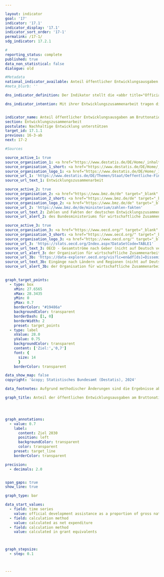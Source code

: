 ```yaml
---

layout: indicator        
goal: '17'        
indicator: '17.1'        
indicator_display: '17.1'        
indicator_sort_order: '17-1'        
permalink: /17-1/        
sdg_indicator: 17.2.1        

#
reporting_status: complete        
published: true        
data_non_statistical: false        
dialogue: old

#Metadata        
national_indicator_available: Anteil öffentlicher Entwicklungsausgaben am Bruttonationaleinkommen        
#meta_blurb: ''

dns_indicator_definition: Der Indikator stellt die <abbr title="Official development assistance (Öffentliche Entwicklungsausgaben)" tabindex="0">ODA</abbr>-Quote dar. Diese umfasst den Anteil der öffentlichen Entwicklungsausgaben (Official Development Assistance, <abbr title="Official development assistance (Öffentliche Entwicklungsausgaben)" tabindex="0">ODA</abbr>) im Verhältnis zum Bruttonationaleinkommen (<abbr title="Bruttonationaleinkommen" tabindex="0">BNE</abbr>). Seit 2018&nbsp;erfolgt die Berechnung nach der Zuschussäquivalent-Methode.        

dns_indicator_intention: Mit ihrer Entwicklungszusammenarbeit tragen die Geber dazu bei, die weltweite Armut zu mindern, humanitäre Notlagen zu lindern, den Frieden zu sichern, Demokratie zu verwirklichen sowie die Globalisierung gerecht zu gestalten und die Umwelt zu schützen. Um dieser Verantwortung gerecht zu werden, bekennt sich die Bundesregierung zum ursprünglich 1970&nbsp;von der Generalversammlung der Vereinten Nationen (<abbr title="Vereinte Nationen" tabindex="0">VN</abbr>) festgelegten Ziel, den Anteil der öffentlichen Entwicklungsausgaben (Official Development Assistance, <abbr title="Official development assistance (Öffentliche Entwicklungsausgaben)" tabindex="0">ODA</abbr>) am Bruttonationaleinkommen (<abbr title="Bruttonationaleinkommen" tabindex="0">BNE</abbr>) (<abbr title="Official development assistance (Öffentliche Entwicklungsausgaben)" tabindex="0">ODA</abbr>-Quote) auf 0,7&nbsp;% zu steigern. Zielsetzung des Indikators in der Deutschen Nachhaltigkeitsstrategie ist, dieses Ziel für Deutschland spätestens bis zum Jahr 2030&nbsp;zu erreichen.


indicator_name: Anteil öffentlicher Entwicklungsausgaben am Bruttonationaleinkommen        
section: Entwicklungszusammenarbeit        
postulate: Nachhaltige Entwicklung unterstützen        
target_id: 17.1.1        
previous: 16-3-ab        
next: 17-2        

#Sources        

source_active_1: true
source_organisation_1: <a href="https://www.destatis.de/DE/Home/_inhalt.html" target="_blank">Statistisches Bundesamt</a>
source_organisation_1_short: <a href="https://www.destatis.de/DE/Home/_inhalt.html" target="_blank">Statistisches Bundesamt</a>
source_organisation_logo_1: <a href="https://www.destatis.de/DE/Home/_inhalt.html" target="_blank"><img src="https://dnsTestEnvironment.github.io/dns-indicators/public/OrgImgDe/destatis.png" alt="Statistisches Bundesamt" title=" Klicken Sie hier um zur Homepage der Organisation Statistisches Bundesamt zu gelangen." style="height:60px; width:148px; border:transparent"/></a>
source_url_1: 'https://www.destatis.de/DE/Themen/Staat/Oeffentliche-Finanzen/Entwicklungszusammenarbeit/_inhalt.html'
source_url_text_1: Entwicklungszusammenarbeit

source_active_2: true
source_organisation_2: <a href="https://www.bmz.de/de" target="_blank" onclick="return confirm_alert('des Bundesministeriums für wirtschaftliche Zusammenarbeit und Entwicklung', 'De')">Bundesministerium für wirtschaftliche Zusammenarbeit und Entwicklung</a>
source_organisation_2_short: <a href="https://www.bmz.de/de" target="_blank" onclick="return confirm_alert('des Bundesministeriums für wirtschaftliche Zusammenarbeit und Entwicklung', 'De')">Bundesministerium für wirtschaftliche Zusammenarbeit und Entwicklung</a>
source_organisation_logo_2: <a href="https://www.bmz.de/de" target="_blank" onclick="return confirm_alert('des Bundesministeriums für wirtschaftliche Zusammenarbeit und Entwicklung', 'De')"><img src="https://dnsTestEnvironment.github.io/dns-indicators/public/OrgImgDe/bmz.png" alt="Bundesministerium für wirtschaftliche Zusammenarbeit und Entwicklung" title=" Klicken Sie hier um zur Homepage der Organisation Bundesministerium für wirtschaftliche Zusammenarbeit und Entwicklung zu gelangen." style="height:60px; width:148px; border:transparent"/></a>
source_url_2: 'https://www.bmz.de/de/ministerium/zahlen-fakten'
source_url_text_2: Zahlen und Fakten der deutschen Entwicklungszusammenarbeit
source_url_alert_2: des Bundesministeriums für wirtschaftliche Zusammenarbeit und Entwicklung

source_active_3: true
source_organisation_3: <a href="https://www.oecd.org/" target="_blank" onclick="return confirm_alert('der Organisation für wirtschaftliche Zusammenarbeit und Entwicklung', 'De')">Organisation für wirtschaftliche Zusammenarbeit und Entwicklung</a>
source_organisation_3_short: <a href="https://www.oecd.org/" target="_blank" onclick="return confirm_alert('der Organisation für wirtschaftliche Zusammenarbeit und Entwicklung', 'De')">Organisation für wirtschaftliche Zusammenarbeit und Entwicklung</a>
source_organisation_logo_3: <a href="https://www.oecd.org/" target="_blank" onclick="return confirm_alert('der Organisation für wirtschaftliche Zusammenarbeit und Entwicklung', 'De')"><img src="https://dnsTestEnvironment.github.io/dns-indicators/public/OrgImgDe/oecd.png" alt="Organisation für wirtschaftliche Zusammenarbeit und Entwicklung" title=" Klicken Sie hier um zur Homepage der Organisation Organisation für wirtschaftliche Zusammenarbeit und Entwicklung zu gelangen." style="height:60px; width:148px; border:transparent"/></a>
source_url_3: 'https://stats.oecd.org/Index.aspx?DataSetCode=TABLE1'
source_url_text_3: OECD - Gesamtströme nach Geber (nicht auf Deutsch verfügbar)
source_url_alert_3: der Organisation für wirtschaftliche Zusammenarbeit und Entwicklung
source_url_3b: 'https://data-explorer.oecd.org/vis?lc=en&df[ds]=DisseminateFinalDMZ&df[id]=DSD_DAC2%40DF_RECPTS&df[ag]=OECD.DCD.FSD&pd=2013%2C&dq=DEU%2BDAC...USD.&to[TIME_PERIOD]=false'
source_url_text_3b: Eingänge nach Ländern und Regionen (nicht auf Deutsch verfügbar)
source_url_alert_3b: der Organisation für wirtschaftliche Zusammenarbeit und Entwicklung
        

graph_target_points:
  - type: box
    xMin: 27.6565
    xMax: 28.3435
    yMin: 0
    yMax: 0.7
    borderColor: "#19486a"
    backgroundColor: transparent
    borderDash: [1, 0]
    borderWidth: 2
    preset: target_points
  - type: label
    xValue: 28.0
    yValue: 0.75
    backgroundColor: transparent
    content: ['Ziel:','0,7']
    font: {
      size: 14
      }
    borderColor: transparent        

data_show_map: false        
copyright: '&copy; Statistisches Bundesamt (Destatis), 2024'        

data_footnotes: Aufgrund methodischer Änderungen sind die Ergebnisse ab 2018&nbsp;nur eingeschränkt mit den Vorjahren vergleichbar. Bis einschließlich 2017&nbsp;erfolgte die Berechnung nach dem Brutto-Netto-Prinzip;  ab 2018&nbsp;nach der Zuschussäquivalent-Methode.<br>• 2022&nbsp;vorläufige Daten.        

graph_title: Anteil der öffentlichen Entwicklungsausgaben am Bruttonationaleinkommen        




graph_annotations:
  - value: 0.7
    label:
      content: Ziel 2030
      position: left
      backgroundColor: transparent
      color: transparent
    preset: target_line
    borderColor: transparent        

precision:
  - decimals: 2.0


span_gaps: true        
show_line: true        

graph_type: bar        

data_start_values:
  - field: time series
    value: official development assistance as a proportion of gross national income
  - field: calculation method
    value: calculated as net expenditure
  - field: calculation method
    value: calculated in grant equivalents        



graph_stepsize:
  - step: 0.1



---
```

